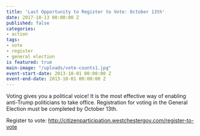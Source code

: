 ```yaml
---
title: 'Last Opportunity to Register to Vote: October 13th'
date: 2017-10-13 00:00:00 Z
published: false
categories:
- action
tags:
- vote
- register
- general election
is featured: true
main-image: "/uploads/vote-counts1.jpg"
event-start-date: 2013-10-01 00:00:00 Z
event-end-date: 2013-10-01 00:00:00 Z
---
```


Voting gives you a political voice! It is the most effective way of enabling anti-Trump politicians to take office. Registration for voting in the General Election must be completed by October 13th.

Register to vote: http://citizenparticipation.westchestergov.com/register-to-vote
